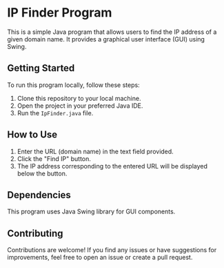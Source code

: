 # IP Finder Program

This is a simple Java program that allows users to find the IP address of a given domain name. It provides a graphical user interface (GUI) using Swing.

## Getting Started

To run this program locally, follow these steps:

1. Clone this repository to your local machine.
2. Open the project in your preferred Java IDE.
3. Run the `IpFinder.java` file.

## How to Use

1. Enter the URL (domain name) in the text field provided.
2. Click the "Find IP" button.
3. The IP address corresponding to the entered URL will be displayed below the button.

## Dependencies

This program uses Java Swing library for GUI components.

## Contributing

Contributions are welcome! If you find any issues or have suggestions for improvements, feel free to open an issue or create a pull request.

